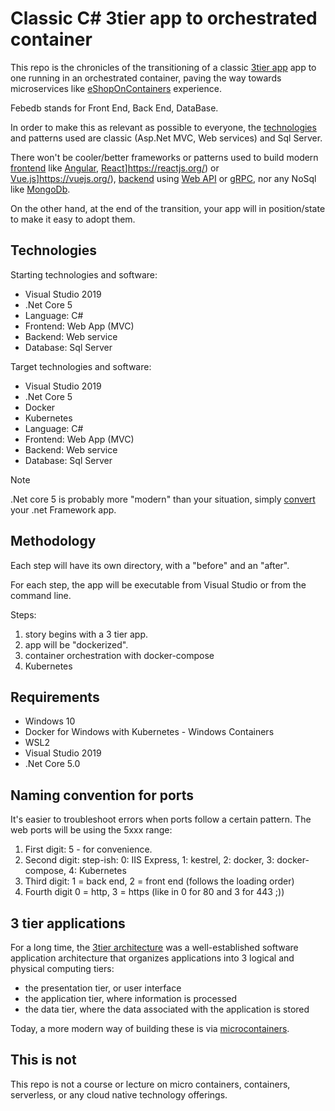 # Classic C# 3tier app to orchestrated container

This repo is the chronicles of the transitioning of a classic [3tier app](https://docs.microsoft.com/en-us/dotnet/architecture/modern-web-apps-azure/common-web-application-architectures#traditional-n-layer-architecture-applications) app to one running in an orchestrated container, paving the way towards microservices like [eShopOnContainers](https://github.com/dotnet-architecture/eShopOnContainers) experience.

Febedb stands for Front End, Back End, DataBase.

In order to make this as relevant as possible to everyone, the [technologies](#technologies) and patterns used are classic (Asp.Net MVC, Web services) and Sql Server.  

There won't be cooler/better frameworks or patterns used to build modern [frontend](https://docs.microsoft.com/en-us/dotnet/architecture/modern-web-apps-azure/common-client-side-web-technologies) like [Angular](https://angular.io/), [React]()]https://reactjs.org/) or [Vue.js]()]https://vuejs.org/), [backend]() using [Web API](https://docs.microsoft.com/en-us/dotnet/architecture/microservices/microservice-ddd-cqrs-patterns/microservice-application-layer-implementation-web-api) or [gRPC](https://docs.microsoft.com/en-us/dotnet/architecture/cloud-native/grpc), nor any NoSql like [MongoDb](https://www.mongodb.com/).

On the other hand, at the end of the transition, your app will in position/state to make it easy to adopt them.

## Technologies

Starting technologies and software:

- Visual Studio 2019
- .Net Core 5
- Language: C#
- Frontend: Web App (MVC)
- Backend: Web service
- Database: Sql Server

Target technologies and software:

- Visual Studio 2019
- .Net Core 5
- Docker
- Kubernetes
- Language: C#
- Frontend: Web App (MVC)
- Backend: Web service
- Database: Sql Server

> [!Note]
> .Net core 5 is probably more "modern" than your situation, simply [convert](https://github.com/dotnet/try-convert) your .net Framework app.

## Methodology

Each step will have its own directory, with a "before" and an "after".

For each step, the app will be executable from Visual Studio or from the command line.

Steps:

1. story begins with a 3 tier app.
1. app will be "dockerized".
1. container orchestration with docker-compose
1. Kubernetes

## Requirements

- Windows 10
- Docker for Windows with Kubernetes - Windows Containers
- WSL2
- Visual Studio 2019
- .Net Core 5.0

## Naming convention for ports

It's easier to troubleshoot errors when ports follow a certain pattern.  The web ports will be using the 5xxx range:

1. First digit: 5 - for convenience.
1. Second digit: step-ish: 0: IIS Express, 1: kestrel, 2: docker, 3: docker-compose, 4: Kubernetes
1. Third digit: 1 = back end, 2 = front end (follows the loading order)
1. Fourth digit 0 = http, 3 = https (like in 0 for 80 and 3 for 443 ;))

## 3 tier applications

For a long time, the [3tier architecture](https://docs.microsoft.com/en-us/dotnet/architecture/modern-web-apps-azure/common-web-application-architectures#traditional-n-layer-architecture-applications) was a well-established software application architecture that organizes applications into 3 logical and physical computing tiers:

- the presentation tier, or user interface
- the application tier, where information is processed
- the data tier, where the data associated with the application is stored

Today, a more modern way of building these is via [microcontainers](https://docs.microsoft.com/en-us/dotnet/architecture/microservices/).

## This is not

This repo is not a course or lecture on micro containers, containers, serverless, or any cloud native technology offerings.
